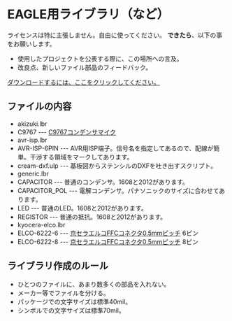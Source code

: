 # EAGLE用ライブラリ（など） #

ライセンスは特に主張しません。自由に使ってください。
**できたら**、以下の事をお願いします。

* 使用したプロジェクトを公表する際に、この場所への言及。
* 改良点、新しいファイル部品のフィードバック。

[ダウンロードするには、ここをクリックしてください。](https://github.com/SWITCHSCIENCE/ssci-eagle-public/zipball/master)

## ファイルの内容 ##

* akizuki.lbr
 * C9767 --- [C9767コンデンサマイク](http://akizukidenshi.com/catalog/g/gP-01810/)
* avr-isp.lbr
 * AVR-ISP-6PIN --- AVR用ISP端子。信号名を指定してあるので、配線が簡単。干渉する領域をマークしてあります。
* cream-dxf.ulp --- 基板図からステンシルのDXFを吐き出すスクリプト。
* generic.lbr
 * CAPACITOR --- 普通のコンデンサ。1608と2012があります。
 * CAPACITOR\_POL --- 電解コンデンサ。パナソニックのサイズに合わせてあります。
 * LED --- 普通のLED。1608と2012があります。
 * REGISTOR --- 普通の抵抗。1608と2012があります。
* kyocera-elco.lbr
 * ELCO-6222-6 --- [京セラエルコFFCコネクタ0.5mmピッチ][] 6ピン
 * ELCO-6222-8 --- [京セラエルコFFCコネクタ0.5mmピッチ][] 8ピン

  [京セラエルコFFCコネクタ0.5mmピッチ]: http://www.kyocera-elco.com/jp/prdct/type/fpc/6223.html

## ライブラリ作成のルール ##

* ひとつのファイルに、あまり数多くの部品を入れない。
* メーカー等でファイルを分ける。
* パッケージでの文字サイズは標準40mil。
* シンボルでの文字サイズは標準70mil。
